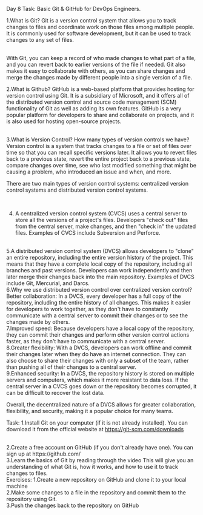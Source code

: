 Day 8 Task: Basic Git & GitHub for DevOps Engineers.

1.What is Git?
Git is a version control system that allows you to track changes to files and coordinate work on those files among multiple people. It is commonly used for software development, but it can be used to track changes to any set of files.

<br>
With Git, you can keep a record of who made changes to what part of a file, and you can revert back to earlier versions of the file if needed. Git also makes it easy to collaborate with others, as you can share changes and merge the changes made by different people into a single version of a file.

2.What is Github?
GitHub is a web-based platform that provides hosting for version control using Git. It is a subsidiary of Microsoft, and it offers all of the distributed version control and source code management (SCM) functionality of Git as well as adding its own features. GitHub is a very popular platform for developers to share and collaborate on projects, and it is also used for hosting open-source projects.


<br>
3.What is Version Control? How many types of version controls we have?
Version control is a system that tracks changes to a file or set of files over time so that you can recall specific versions later. It allows you to revert files back to a previous state, revert the entire project back to a previous state, compare changes over time, see who last modified something that might be causing a problem, who introduced an issue and when, and more.

There are two main types of version control systems: centralized version control systems and distributed version control systems.


<br>

4. A centralized version control system (CVCS) uses a central server to store all the versions of a project's files. Developers "check out" files from the central server, make changes, and then "check in" the updated files. Examples of CVCS include Subversion and Perforce.

<br>
5.A distributed version control system (DVCS) allows developers to "clone" an entire repository, including the entire version history of the project. This means that they have a complete local copy of the repository, including all branches and past versions. Developers can work independently and then later merge their changes back into the main repository. Examples of DVCS include Git, Mercurial, and Darcs.

<br>
6.Why we use distributed version control over centralized version control?
Better collaboration: In a DVCS, every developer has a full copy of the repository, including the entire history of all changes. This makes it easier for developers to work together, as they don't have to constantly communicate with a central server to commit their changes or to see the changes made by others.

<br>
7.Improved speed: Because developers have a local copy of the repository, they can commit their changes and perform other version control actions faster, as they don't have to communicate with a central server.

<br>
8.Greater flexibility: With a DVCS, developers can work offline and commit their changes later when they do have an internet connection. They can also choose to share their changes with only a subset of the team, rather than pushing all of their changes to a central server.

<br>
9.Enhanced security: In a DVCS, the repository history is stored on multiple servers and computers, which makes it more resistant to data loss. If the central server in a CVCS goes down or the repository becomes corrupted, it can be difficult to recover the lost data.

Overall, the decentralized nature of a DVCS allows for greater collaboration, flexibility, and security, making it a popular choice for many teams.

Task:
1.Install Git on your computer (if it is not already installed). You can download it from the official website at https://git-scm.com/downloads

<br>
2.Create a free account on GitHub (if you don't already have one). You can sign up at https://github.com/

<br>
3.Learn the basics of Git by reading through the video This will give you an understanding of what Git is, how it works, and how to use it to track changes to files.

<br>
Exercises:
1.Create a new repository on GitHub and clone it to your local machine

<br>
2.Make some changes to a file in the repository and commit them to the repository using Git.

<br>
3.Push the changes back to the repository on GitHub

